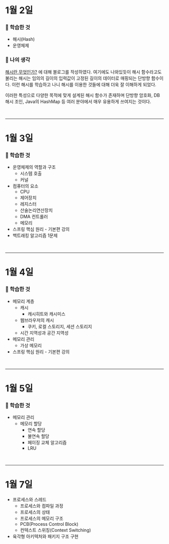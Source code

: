 # 1월 2일

### 🚀 학습한 것

- 해시(Hash)
- 운영체제

### 🚀 나의 생각

[해시란 무엇인가?](https://ssdragon.tistory.com/132) 에 대해 블로그를 작성하였다. 여기에도 나와있듯이 해시 함수라고도 불리는 해시는 임의의 길이의 입력값이 고정된 길이의 데이터로 매핑되는 단방향 함수이다. 이런 해시를 학습하고 나니 해시를 이용한 것들에 대해 더욱 잘 이해하게 되었다.

이러한 특성으로 다양한 목적에 맞게 설계된 해시 함수가 존재하며 단방향 암호화, DB 해시 조인, Java의 HashMap 등 여러 분야에서 매우 유용하게 쓰여지는 것이다.

<br>

---

# 1월 3일

### 🚀 학습한 것

- 운영체제의 역할과 구조
  - 시스템 호출
  - 커널
- 컴퓨터의 요소
  - CPU
  - 제어장치
  - 레지스터
  - 산술논리연산장치
  - DMA 컨트롤러
  - 메모리
- 스프링 핵심 원리 - 기본편 강의
- 백트래킹 알고리즘 1문제

<br>

---

# 1월 4일

### 🚀 학습한 것

- 메모리 계층
  - 캐시
    - 캐시히트와 캐시미스
  - 웹브라우저의 캐시
    - 쿠키, 로컬 스토리지, 세션 스토리지
  - 시간 지역성과 공간 지역성
- 메모리 관리
  - 가상 메모리
- 스프링 핵심 원리 - 기본편 강의

<br>

---

# 1월 5일

### 🚀 학습한 것

- 메모리 관리
  - 메모리 할당
    - 연속 할당
    - 불연속 할당
    - 페이징 교체 알고리즘
    - LRU

<br>

---

# 1월 7일

- 프로세스와 스레드
  - 프로세스와 컴파일 과정
  - 프로세스의 상태
  - 프로세스의 메모리 구조
  - PCB(Process Control Block)
  - 컨텍스트 스위칭(Context Switching)
- 육각형 아키텍처와 패키지 구조 구현
